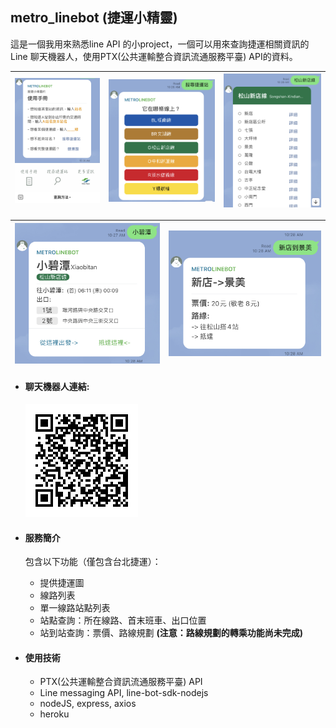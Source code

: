 ## metro_linebot (捷運小精靈)

這是一個我用來熟悉line API 的小project，一個可以用來查詢捷運相關資訊的Line 聊天機器人，使用PTX(公共運輸整合資訊流通服務平臺) API的資料。

| <img src="使用手冊.jpg" alt="使用手冊" style="zoom:30%;" /> | <img src="搜尋捷運站.jpg" alt="搜尋捷運站" style="zoom:35%;" /> | <img src="線路資訊.jpg" alt="IMG_1385" style="zoom:32%;" /> |
| :---------------------------------------------------------: | ------------------------------------------------------------ | :---------------------------------------------------------: |

| <img src="站點資訊.jpg" alt="站點資訊" style="zoom:40%;" /> | <img src="站到站.jpg" alt="站到站" style="zoom:42%;" /> |
| :---------------------------------------------------------: | :-----------------------------------------------------: |

- #### 聊天機器人連結:

  <img src="chatbot_link.png" alt="chatbot_link" style="zoom:50%;" />

- #### 服務簡介

  包含以下功能（僅包含台北捷運）：

  - 提供捷運圖
  - 線路列表
  - 單一線路站點列表
  - 站點查詢：所在線路、首末班車、出口位置
  - 站到站查詢：票價、路線規劃  **(注意：路線規劃的轉乘功能尚未完成)**

- #### 使用技術

  - PTX(公共運輸整合資訊流通服務平臺) API
  - Line messaging API, line-bot-sdk-nodejs
  - nodeJS, express, axios
  - heroku



